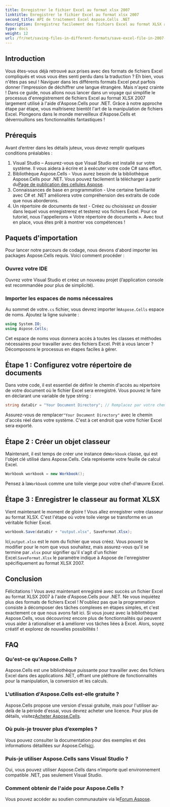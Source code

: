 ```yaml
---
title: Enregistrer le fichier Excel au format xlsx 2007
linktitle: Enregistrer le fichier Excel au format xlsx 2007
second_title: API de traitement Excel Aspose.Cells .NET
description: Enregistrez facilement des fichiers Excel au format XLSX avec ce guide étape par étape utilisant Aspose.Cells pour .NET. Maîtrisez la manipulation d'Excel.
type: docs
weight: 12
url: /fr/net/saving-files-in-different-formats/save-excel-file-in-2007-xlsx-format/
---
```

## Introduction
Vous êtes-vous déjà retrouvé aux prises avec des formats de fichiers Excel compliqués et vous vous êtes senti perdu dans la traduction ? Eh bien, vous n'êtes pas seul ! Naviguer dans les différents formats Excel peut parfois donner l'impression de déchiffrer une langue étrangère. Mais n'ayez crainte ! Dans ce guide, nous allons nous lancer dans un voyage qui simplifie le processus d'enregistrement de fichiers Excel au format XLSX 2007 largement utilisé à l'aide d'Aspose.Cells pour .NET. Grâce à notre approche étape par étape, vous maîtriserez bientôt l'art de la manipulation de fichiers Excel. Plongeons dans le monde merveilleux d'Aspose.Cells et déverrouillons ses fonctionnalités fantastiques !
## Prérequis
Avant d’entrer dans les détails juteux, vous devez remplir quelques conditions préalables :
1. Visual Studio – Assurez-vous que Visual Studio est installé sur votre système. Il vous aidera à écrire et à exécuter votre code C# sans effort.
2. Bibliothèque Aspose.Cells - Vous aurez besoin de la bibliothèque Aspose.Cells pour .NET. Vous pouvez facilement la télécharger à partir du[Page de publication des cellules Aspose](https://releases.aspose.com/cells/net/).
3. Connaissances de base en programmation - Une certaine familiarité avec C# et .NET améliorera votre compréhension des extraits de code que nous aborderons.
4. Un répertoire de documents de test - Créez ou choisissez un dossier dans lequel vous enregistrerez et testerez vos fichiers Excel. Pour ce tutoriel, nous l'appellerons « Votre répertoire de documents ».
Avec tout en place, vous êtes prêt à montrer vos compétences !
## Paquets d'importation
Pour lancer notre parcours de codage, nous devons d'abord importer les packages Aspose.Cells requis. Voici comment procéder :
### Ouvrez votre IDE
Ouvrez votre Visual Studio et créez un nouveau projet (l’application console est recommandée pour plus de simplicité).
### Importer les espaces de noms nécessaires
 Au sommet de votre`.cs` fichier, vous devrez importer le`Aspose.Cells` espace de noms. Ajoutez la ligne suivante :
```csharp
using System.IO;
using Aspose.Cells;
```
Cet espace de noms vous donnera accès à toutes les classes et méthodes nécessaires pour travailler avec des fichiers Excel.
Prêt à vous lancer ? Décomposons le processus en étapes faciles à gérer.
## Étape 1 : Configurez votre répertoire de documents
Dans votre code, il est essentiel de définir le chemin d'accès au répertoire de votre document où le fichier Excel sera enregistré. Vous pouvez le faire en déclarant une variable de type string :
```csharp
string dataDir = "Your Document Directory"; // Remplacez par votre chemin réel
```
 Assurez-vous de remplacer`"Your Document Directory"` avec le chemin d'accès réel dans votre système. C'est à cet endroit que votre fichier Excel sera exporté.
## Étape 2 : Créer un objet classeur
 Maintenant, il est temps de créer une instance de`Workbook` classe, qui est l'objet clé utilisé dans Aspose.Cells. Cela représente votre feuille de calcul Excel.
```csharp
Workbook workbook = new Workbook();
```
 Pensez à la`Workbook` comme une toile vierge pour votre chef-d'œuvre Excel.
## Étape 3 : Enregistrer le classeur au format XLSX
Vient maintenant le moment de gloire ! Vous allez enregistrer votre classeur au format XLSX. C'est l'étape où votre toile vierge se transforme en un véritable fichier Excel.
```csharp
workbook.Save(dataDir + "output.xlsx", SaveFormat.Xlsx);
```
 Ici,`output.xlsx` est le nom du fichier que vous créez. Vous pouvez le modifier pour le nom que vous souhaitez, mais assurez-vous qu'il se termine par`.xlsx` pour signifier qu'il s'agit d'un fichier Excel.`SaveFormat.Xlsx` le paramètre indique à Aspose de l'enregistrer spécifiquement au format XLSX 2007.
## Conclusion
Félicitations ! Vous avez maintenant enregistré avec succès un fichier Excel au format XLSX 2007 à l'aide d'Aspose.Cells pour .NET. Ne vous inquiétez plus des formats de fichiers Excel ! N'oubliez pas que la programmation consiste à décomposer des tâches complexes en étapes simples, et c'est exactement ce que nous avons fait ici. Si vous jouez avec la bibliothèque Aspose.Cells, vous découvrirez encore plus de fonctionnalités qui peuvent vous aider à rationaliser et à améliorer vos tâches liées à Excel. Alors, soyez créatif et explorez de nouvelles possibilités ! 
## FAQ
### Qu'est-ce qu'Aspose.Cells ?
Aspose.Cells est une bibliothèque puissante pour travailler avec des fichiers Excel dans des applications .NET, offrant une pléthore de fonctionnalités pour la manipulation, la conversion et les calculs.
### L'utilisation d'Aspose.Cells est-elle gratuite ?
 Aspose.Cells propose une version d'essai gratuite, mais pour l'utiliser au-delà de la période d'essai, vous devrez acheter une licence. Pour plus de détails, visitez[Acheter Aspose.Cells](https://purchase.aspose.com/buy).
### Où puis-je trouver plus d’exemples ?
 Vous pouvez consulter la documentation pour des exemples et des informations détaillées sur Aspose.Cells[ici](https://reference.aspose.com/cells/net/).
### Puis-je utiliser Aspose.Cells sans Visual Studio ?
Oui, vous pouvez utiliser Aspose.Cells dans n’importe quel environnement compatible .NET, pas seulement Visual Studio.
### Comment obtenir de l'aide pour Aspose.Cells ?
Vous pouvez accéder au soutien communautaire via le[Forum Aspose](https://forum.aspose.com/c/cells/9).